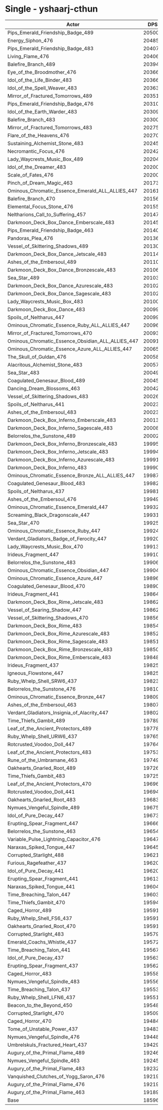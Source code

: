 # Single - yshaarj-cthun
| Actor | DPS | Increase |
|---|:---:|:---:|
|Pips_Emerald_Friendship_Badge_489|205004|10.24%|
|Energy_Siphon_476|204850|10.16%|
|Pips_Emerald_Friendship_Badge_483|204070|9.74%|
|Living_Flame_476|204064|9.73%|
|Balefire_Branch_489|203945|9.67%|
|Eye_of_the_Broodmother_476|203667|9.52%|
|Idol_of_the_Life_Binder_483|203667|9.52%|
|Idol_of_the_Spell_Weaver_483|203632|9.50%|
|Mirror_of_Fractured_Tomorrows_489|203510|9.43%|
|Pips_Emerald_Friendship_Badge_476|203107|9.22%|
|Idol_of_the_Earth_Warder_483|203094|9.21%|
|Balefire_Branch_483|203000|9.16%|
|Mirror_of_Fractured_Tomorrows_483|202750|9.03%|
|Flare_of_the_Heavens_476|202706|9.00%|
|Sustaining_Alchemist_Stone_483|202456|8.87%|
|Necromantic_Focus_476|202420|8.85%|
|Lady_Waycrests_Music_Box_489|202045|8.65%|
|Idol_of_the_Dreamer_483|202008|8.63%|
|Scale_of_Fates_476|202006|8.63%|
|Pinch_of_Dream_Magic_463|201734|8.48%|
|Ominous_Chromatic_Essence_Emerald_ALL_ALLIES_447|201616|8.42%|
|Balefire_Branch_470|201560|8.39%|
|Elemental_Focus_Stone_476|201556|8.38%|
|Neltharions_Call_to_Suffering_457|201474|8.34%|
|Darkmoon_Deck_Box_Dance_Emberscale_483|201450|8.33%|
|Pips_Emerald_Friendship_Badge_463|201404|8.30%|
|Pandoras_Plea_476|201364|8.28%|
|Vessel_of_Skittering_Shadows_489|201303|8.25%|
|Darkmoon_Deck_Box_Dance_Jetscale_483|201142|8.16%|
|Ashes_of_the_Embersoul_489|201108|8.14%|
|Darkmoon_Deck_Box_Dance_Bronzescale_483|201062|8.12%|
|Sea_Star_489|201031|8.10%|
|Darkmoon_Deck_Box_Dance_Azurescale_483|201027|8.10%|
|Darkmoon_Deck_Box_Dance_Sagescale_483|201026|8.10%|
|Lady_Waycrests_Music_Box_483|201005|8.09%|
|Darkmoon_Deck_Box_Dance_483|200997|8.08%|
|Spoils_of_Neltharus_447|200990|8.08%|
|Ominous_Chromatic_Essence_Ruby_ALL_ALLIES_447|200968|8.07%|
|Mirror_of_Fractured_Tomorrows_470|200934|8.05%|
|Ominous_Chromatic_Essence_Obsidian_ALL_ALLIES_447|200911|8.04%|
|Ominous_Chromatic_Essence_Azure_ALL_ALLIES_447|200655|7.90%|
|The_Skull_of_Guldan_476|200586|7.86%|
|Alacritous_Alchemist_Stone_483|200578|7.86%|
|Sea_Star_483|200498|7.81%|
|Coagulated_Genesaur_Blood_489|200456|7.79%|
|Dancing_Dream_Blossoms_463|200425|7.78%|
|Vessel_of_Skittering_Shadows_483|200264|7.69%|
|Spoils_of_Neltharus_441|200239|7.68%|
|Ashes_of_the_Embersoul_483|200234|7.67%|
|Darkmoon_Deck_Box_Inferno_Emberscale_483|200132|7.62%|
|Darkmoon_Deck_Box_Inferno_Sagescale_483|200086|7.59%|
|Belorrelos_the_Sunstone_489|200027|7.56%|
|Darkmoon_Deck_Box_Inferno_Bronzescale_483|199950|7.52%|
|Darkmoon_Deck_Box_Inferno_Jetscale_483|199943|7.52%|
|Darkmoon_Deck_Box_Inferno_Azurescale_483|199918|7.50%|
|Darkmoon_Deck_Box_Inferno_483|199902|7.49%|
|Ominous_Chromatic_Essence_Bronze_ALL_ALLIES_447|199874|7.48%|
|Coagulated_Genesaur_Blood_483|199828|7.45%|
|Spoils_of_Neltharus_437|199814|7.45%|
|Ashes_of_the_Embersoul_476|199493|7.27%|
|Ominous_Chromatic_Essence_Emerald_447|199329|7.19%|
|Screaming_Black_Dragonscale_447|199315|7.18%|
|Sea_Star_470|199253|7.15%|
|Ominous_Chromatic_Essence_Ruby_447|199249|7.14%|
|Verdant_Gladiators_Badge_of_Ferocity_447|199203|7.12%|
|Lady_Waycrests_Music_Box_470|199136|7.08%|
|Irideus_Fragment_447|199107|7.07%|
|Belorrelos_the_Sunstone_483|199064|7.04%|
|Ominous_Chromatic_Essence_Obsidian_447|199046|7.03%|
|Ominous_Chromatic_Essence_Azure_447|198963|6.99%|
|Coagulated_Genesaur_Blood_470|198900|6.96%|
|Irideus_Fragment_441|198644|6.82%|
|Darkmoon_Deck_Box_Rime_Jetscale_483|198624|6.81%|
|Vessel_of_Searing_Shadow_447|198622|6.81%|
|Vessel_of_Skittering_Shadows_470|198562|6.77%|
|Darkmoon_Deck_Box_Rime_483|198542|6.76%|
|Darkmoon_Deck_Box_Rime_Azurescale_483|198524|6.75%|
|Darkmoon_Deck_Box_Rime_Sagescale_483|198513|6.75%|
|Darkmoon_Deck_Box_Rime_Bronzescale_483|198502|6.74%|
|Darkmoon_Deck_Box_Rime_Emberscale_483|198480|6.73%|
|Irideus_Fragment_437|198254|6.61%|
|Igneous_Flowstone_447|198251|6.61%|
|Ruby_Whelp_Shell_SRW6_437|198232|6.60%|
|Belorrelos_the_Sunstone_476|198101|6.53%|
|Ominous_Chromatic_Essence_Bronze_447|198092|6.52%|
|Ashes_of_the_Embersoul_463|198079|6.51%|
|Verdant_Gladiators_Insignia_of_Alacrity_447|198020|6.48%|
|Time_Thiefs_Gambit_489|197892|6.41%|
|Leaf_of_the_Ancient_Protectors_489|197786|6.36%|
|Ruby_Whelp_Shell_URW6_437|197658|6.29%|
|Rotcrusted_Voodoo_Doll_447|197649|6.28%|
|Leaf_of_the_Ancient_Protectors_483|197534|6.22%|
|Rune_of_the_Umbramane_463|197499|6.20%|
|Oakhearts_Gnarled_Root_489|197261|6.07%|
|Time_Thiefs_Gambit_483|197252|6.07%|
|Leaf_of_the_Ancient_Protectors_470|196963|5.91%|
|Rotcrusted_Voodoo_Doll_441|196940|5.90%|
|Oakhearts_Gnarled_Root_483|196837|5.85%|
|Nymues_Vengeful_Spindle_489|196757|5.80%|
|Idol_of_Pure_Decay_447|196735|5.79%|
|Erupting_Spear_Fragment_447|196664|5.75%|
|Belorrelos_the_Sunstone_463|196549|5.69%|
|Variable_Pulse_Lightning_Capacitor_476|196474|5.65%|
|Naraxas_Spiked_Tongue_447|196450|5.64%|
|Corrupted_Starlight_488|196219|5.51%|
|Furious_Ragefeather_437|196203|5.51%|
|Idol_of_Pure_Decay_441|196201|5.50%|
|Erupting_Spear_Fragment_441|196131|5.47%|
|Naraxas_Spiked_Tongue_441|196047|5.42%|
|Time_Breaching_Talon_447|196031|5.41%|
|Time_Thiefs_Gambit_470|195946|5.37%|
|Caged_Horror_489|195913|5.35%|
|Ruby_Whelp_Shell_FS6_437|195912|5.35%|
|Oakhearts_Gnarled_Root_470|195910|5.35%|
|Corrupted_Starlight_483|195797|5.29%|
|Emerald_Coachs_Whistle_437|195723|5.25%|
|Time_Breaching_Talon_441|195678|5.22%|
|Idol_of_Pure_Decay_437|195638|5.20%|
|Erupting_Spear_Fragment_437|195625|5.19%|
|Caged_Horror_483|195589|5.18%|
|Nymues_Vengeful_Spindle_483|195561|5.16%|
|Time_Breaching_Talon_437|195530|5.14%|
|Ruby_Whelp_Shell_LFN6_437|195514|5.14%|
|Beacon_to_the_Beyond_450|195483|5.12%|
|Corrupted_Starlight_470|195091|4.91%|
|Caged_Horror_470|194844|4.77%|
|Tome_of_Unstable_Power_437|194830|4.77%|
|Nymues_Vengeful_Spindle_476|194480|4.58%|
|Umbrelskuls_Fractured_Heart_437|194293|4.48%|
|Augury_of_the_Primal_Flame_489|192469|3.50%|
|Nymues_Vengeful_Spindle_463|192457|3.49%|
|Augury_of_the_Primal_Flame_483|192324|3.42%|
|Vanquished_Clutches_of_Yogg_Saron_476|192196|3.35%|
|Augury_of_the_Primal_Flame_476|192193|3.35%|
|Augury_of_the_Primal_Flame_463|191891|3.19%|
|Base|185965|0.00%|
